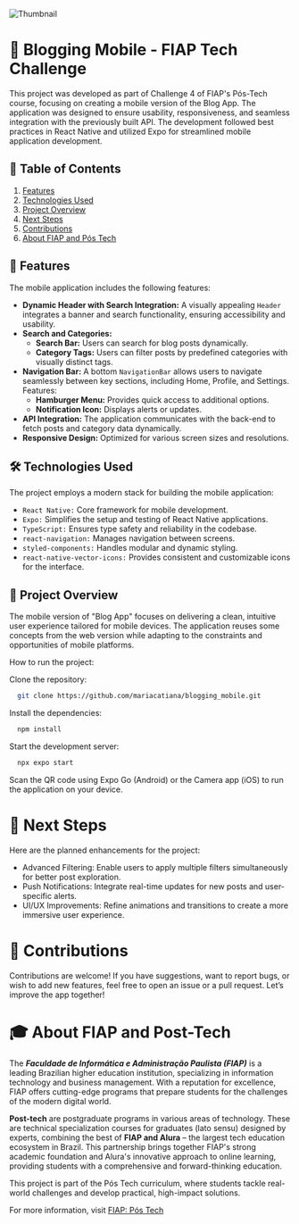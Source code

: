 ![Thumbnail]()


# 📱 Blogging Mobile - FIAP Tech Challenge

This project was developed as part of Challenge 4 of FIAP's Pós-Tech course, focusing on creating a mobile version of the Blog App. The application was designed to ensure usability, responsiveness, and seamless integration with the previously built API. The development followed best practices in React Native and utilized Expo for streamlined mobile application development.

## 📖 Table of Contents
1. [Features](#features)
2. [Technologies Used](#technologies-used)
3. [Project Overview](#project-overview)
4. [Next Steps](#next-steps)
5. [Contributions](#contributions)
6. [About FIAP and Pós Tech](#about-fiap-and-pós-tech)


## 🔨 Features 

The mobile application includes the following features:

- **Dynamic Header with Search Integration:** A visually appealing `Header` integrates a banner and search functionality, ensuring accessibility and usability.
- **Search and Categories:** 
  - **Search Bar:** Users can search for blog posts dynamically.
  - **Category Tags:** Users can filter posts by predefined categories with visually distinct tags.
- **Navigation Bar:** A bottom `NavigationBar` allows users to navigate seamlessly between key sections, including Home, Profile, and Settings. Features:
  - **Hamburger Menu:** Provides quick access to additional options.
  - **Notification Icon:** Displays alerts or updates.
- **API Integration:** The application communicates with the back-end to fetch posts and category data dynamically.
- **Responsive Design:** Optimized for various screen sizes and resolutions.

## 🛠️ Technologies Used

The project employs a modern stack for building the mobile application:

- `React Native:` Core framework for mobile development.
- `Expo:` Simplifies the setup and testing of React Native applications.
- `TypeScript:` Ensures type safety and reliability in the codebase.
- `react-navigation:` Manages navigation between screens.
- `styled-components:` Handles modular and dynamic styling.
- `react-native-vector-icons:` Provides consistent and customizable icons for the interface.  

## 👀 Project Overview

The mobile version of "Blog App" focuses on delivering a clean, intuitive user experience tailored for mobile devices. The application reuses some concepts from the web version while adapting to the constraints and opportunities of mobile platforms.

How to run the project:

Clone the repository:

```bash
  git clone https://github.com/mariacatiana/blogging_mobile.git
```
Install the dependencies:

```bash
  npm install
```

Start the development server:

```bash
  npx expo start
```
Scan the QR code using Expo Go (Android) or the Camera app (iOS) to run the application on your device.

# 🔮 Next Steps

Here are the planned enhancements for the project:

- Advanced Filtering: Enable users to apply multiple filters simultaneously for better post exploration.
- Push Notifications: Integrate real-time updates for new posts and user-specific alerts.
- UI/UX Improvements: Refine animations and transitions to create a more immersive user experience.

# 🤝 Contributions

Contributions are welcome! If you have suggestions, want to report bugs, or wish to add new features, feel free to open an issue or a pull request. Let’s improve the app together!

# 🎓 About FIAP and Post-Tech

The ***Faculdade de Informática e Administração Paulista (FIAP)*** is a leading Brazilian higher education institution, specializing in information technology and business management. With a reputation for excellence, FIAP offers cutting-edge programs that prepare students for the challenges of the modern digital world.

**Post-tech** are postgraduate programs in various areas of technology. These are technical specialization courses for graduates (lato sensu) designed by experts, combining the best of **FIAP and Alura** – the largest tech education ecosystem in Brazil. This partnership brings together FIAP's strong academic foundation and Alura's innovative approach to online learning, providing students with a comprehensive and forward-thinking education.

This project is part of the Pós Tech curriculum, where students tackle real-world challenges and develop practical, high-impact solutions.

For more information, visit [FIAP: Pós Tech](https://postech.fiap.com.br/)